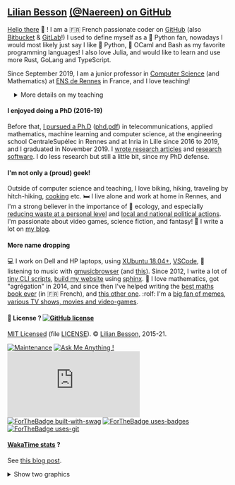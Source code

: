 ## [Lilian Besson](https://perso.crans.org/besson/) [(@Naereen) on GitHub](https://naereen.github.io/)

[Hello there](https://www.youtube.com/watch?v=5yX-n57NRfc) :wave: !
I am a :fr: French passionate coder on [GitHub](https://github.com/Naereen) (also [Bitbucket](https://bitbucket.org/lbesson) & [GitLab](https://gitlab.com/Naereen)!)
I used to define myself as a :snake: Python fan, nowadays I would most likely just say I like :snake: Python, :camel: OCaml and Bash as my favorite programming languages! I also love Julia, and would like to learn and use more Rust, GoLang and TypeScript.

Since September 2019, I am a junior professor in [Computer Science](http://www.dit.ens-rennes.fr/) (and Mathematics) at [ENS de Rennes](http://www.ens-rennes.fr/) in France, and I love teaching!
<details style="margin-left:3%;">
<summary>More details on my teaching</summary>
<p>I teach various courses: a long course <a href="https://perso.crans.org/besson/teach/INF1_L1_Rennes1_2020-21/">INF1</a> at L1 (+1) level at University Rennes 1 (introduction to programming in Java), a short one <a href="https://perso.crans.org/besson/teach/intro_num_DEM_2020/">"Introduction to Computer Science"</a> at L3 (+3) level for law and economics students at ENS Rennes. Most of my hours are for computer science students at ENS Rennes: classes or practical sessions for <a href="https://perso.crans.org/besson/teach/info1_algo1_2019/">Algorithms 1/2</a>, I grade projects for a <a href="https://mquinson.frama.io/prog2-cpp/">advanced programming course in C++</a> at L3 (+3) level ; I also give practical sessions for <a href="https://perso.crans.org/besson/teach/Traitement_de_Signal_2020/">Signal Processing</a> at M1 (+4) level. I also <a href="http://www.dit.ens-rennes.fr/seminaires/">invite researchers to come talk to our students</a> twice a month, reach me out if you're interested! My main task is to manage the <a href="http://www.dit.ens-rennes.fr/agregation-option-d/">intense training for national competitive exam "agrégation de mathématiques"</a> for the Computer Science minor, for which I teach various small courses at M2 (+5) level, and give rehearsal oral exams (see <a href="https://perso.crans.org/besson/notebooks/agreg/">notebooks</a>).</p>
</details>

#### I enjoyed doing a PhD (2016-19)
Before that, [I pursued a Ph.D](https://perso.crans.org/besson/phd/) ([phd.pdf](https://perso.crans.org/besson/phd.pdf)) in telecommunications, applied mathematics, machine learning and computer science, at the engineering school CentraleSupélec in Rennes and at Inria in Lille since 2016 to 2019, and I graduated in November 2019. I [wrote research articles](https://perso.crans.org/besson/publications) and [research software](https://github.com/SMPyBandits/). I do less research but still a little bit, since my PhD defense.

#### I'm not only a (proud) geek!
Outside of computer science and teaching, I love biking, hiking, traveling by hitch-hiking, [cooking](https://perso.crans.org/besson/cuisine/) etc.
:bed: I live alone and work at home in Rennes, and I'm a strong believer in the importance of :green_heart: ecology, and especially [reducing waste at a personal level](https://perso.crans.org/besson/zero-dechet/) and [local and national political actions](https://anv-cop21.org/).
I'm passionate about video games, science fiction, and fantasy! :rocket: I write a lot on [my blog](https://perso.crans.org/besson/index.en.html).

#### More name dropping
:computer: I work on Dell and HP laptops, using [XUbuntu 18.04+](https://xubuntu.org/), [VSCode](https://perso.crans.org/besson/visualstudiocode.en.html), :musical_note: listening to music with [gmusicbrowser](http://gmusicbrowser.org/) (and [this](https://github.com/Naereen/GMusicBrowser-FullScreen-WebApp)).
Since 2012, I write a lot of [tiny CLI scripts](https://github.com/Naereen/bin), [build my website](https://github.com/Naereen/web-sphinx) using [sphinx](https://sphinx-doc.org/).
:pencil: I love mathematics, got "agrégation" in 2014, and since then I've helped writing the [best maths book ever](https://laurent.claessens-donadello.eu/frido.html) (in :fr: French), and [this other one](https://www.dunod.com/prepas-concours/131-developpements-pourl-oral-agregation-externe-mathematiquesinformatique).
:rolf: I'm a [big fan of memes](https://9gag.com), [various TV shows, movies and video-games](https://perso.crans.org/besson/top10.en.html).

#### :scroll: License ? [![GitHub license](https://img.shields.io/github/license/Naereen/Naereen.svg)](https://github.com/Naereen/Naereen/blob/master/LICENSE)
[MIT Licensed](https://lbesson.mit-license.org/) (file [LICENSE](LICENSE)).
© [Lilian Besson](https://GitHub.com/Naereen), 2015-21.

[![Maintenance](https://img.shields.io/badge/Maintained%3F-yes-green.svg)](https://GitHub.com/Naereen/Naereen/graphs/commit-activity)
[![Ask Me Anything !](https://img.shields.io/badge/Ask%20me-anything-1abc9c.svg)](https://GitHub.com/Naereen/ama)
[![Analytics](https://ga-beacon.appspot.com/UA-38514290-17/github.com/Naereen/Naereen/README.md?pixel)](https://GitHub.com/Naereen/Naereen/)[![ForTheBadge built-with-swag](http://ForTheBadge.com/images/badges/built-with-swag.svg)](https://GitHub.com/Naereen/)
[![ForTheBadge uses-badges](http://ForTheBadge.com/images/badges/uses-badges.svg)](http://ForTheBadge.com)
[![ForTheBadge uses-git](http://ForTheBadge.com/images/badges/uses-git.svg)](https://GitHub.com/)

#### [WakaTime stats](https://wakatime.com/@lbesson) ?
See [this blog post](https://perso.crans.org/besson/wakatime.en.html).
<details>
<summary>Show two graphics</summary>
<img src="https://wakatime.com/share/@lbesson/913f53e5-5778-45ed-a342-c1cac1941234.png" title="Languages over Last 30 days (powered by https://wakatime.com/@lbesson)" alt="Image showing languages over Last 30 days (powered by https://wakatime.com/@lbesson)">
<img src="https://wakatime.com/share/@lbesson/34237b90-1e52-498b-bf65-7278e030cff4.png" title="Coding activity over Last 30 days (powered by https://wakatime.com/@lbesson)" alt="Image showing coding activity over Last 30 days (powered by https://wakatime.com/@lbesson)">
<details>